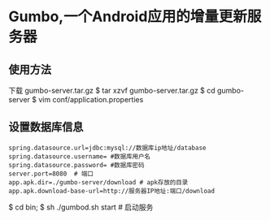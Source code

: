 # Gumbo,一个Android应用的增量更新服务器
## 使用方法
下载 gumbo-server.tar.gz
$ tar xzvf gumbo-server.tar.gz
$ cd gumbo-server
$ vim conf/application.properties
## 设置数据库信息
```
spring.datasource.url=jdbc:mysql://数据库ip地址/database
spring.datasource.username= #数据库用户名
spring.datasource.password= #数据库密码
server.port=8080  # 端口
app.apk.dir=./gumbo-server/download # apk存放的目录
app.apk.download-base-url=http://服务器IP地址:端口/download
```
$ cd bin;
$ sh ./gumbod.sh start # 启动服务



